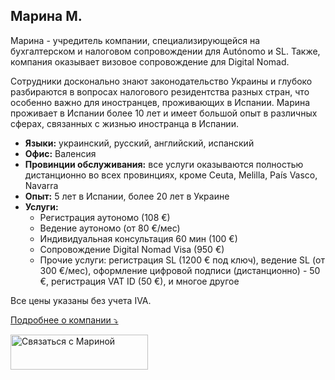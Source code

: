 ## Марина М.

Марина - учредитель компании, специализирующейся на бухгалтерском и налоговом сопровождении для Autónomo и SL. Также,
компания оказывает визовое сопровождение для Digital Nomad.

Сотрудники досконально знают законодательство Украины и глубоко разбираются в вопросах налогового резидентства разных
стран, что особенно важно для иностранцев, проживающих в Испании. Марина проживает в Испании более 10 лет и имеет
большой опыт в различных сферах, связанных с жизнью иностранца в Испании.

- **Языки:** украинский, русский, английский, испанский
- **Офис:** Валенсия
- **Провинции обслуживания:** все услуги оказываются полностью дистанционно во всех провинциях, кроме Ceuta, Melilla,
  País Vasco, Navarra
- **Опыт:** 5 лет в Испании, более 20 лет в Украине
- **Услуги:**
    - Регистрация аутономо (108 €)
    - Ведение аутономо (от 80 €/мес)
    - Индивидуальная консультация 60 мин (100 €)
    - Сопровождение Digital Nomad Visa (950 €)
    - Прочие услуги: регистрация SL (1200 € под ключ), ведение SL (от 300 €/мес), оформление цифровой подписи
      (дистанционно) - 50 €, регистрация VAT ID (50 €), и многое другое

Все цены указаны без учета IVA.

<a href="#" id="detailsLinkMarinaM" onclick="toggleDetailsMarinaM(); return false;">Подробнее о компании ⤵</a>

<div id="hiddenContentMarinaM" style="display: none; margin-top: 10px;">
<ul>
  <li><b>Штат:</b> до 5 сотрудников</li>
  <li><b>Образование:</b> 
    <ul>
      <li>Омологированный в Испании диплом высшего образования Украины по специальности "Экономист"</li>
      <li>Мастер Asesoría Fiscal Universidad de Catolico Valencia</li>
      <li>Бухгалтерские курсы бизнес-школы INEAF:
        <ul>
          <li>"Fiscal, Laboral, Contable y Mercantil"</li>
          <li>"Experto en Impuesto sobre la Renta de las Personas Físicas (IRPF) e Impuesto sobre el Patrimonio"</li>
          <li>"Fiscalidad y Trading de Criptomonedas"</li>
        </ul>
      </li>
    </ul>
  </li>
  <li><b>Цифровой сертификат:</b> 
    Хестор подает отчетность, используя сертификат клиента, который вы предоставляете при открытии аутономо. Для этого 
    подписывается отдельный договор об использовании персональных данных, а также есть отдельная страховка по защите 
    персональных данных клиентов.
  </li>
  <li><b>Ответственность:</b>
    <ul>
      <li>Страховка, которая покрывает ущерб в случае ошибки хестора (MAFRE Responsabilidad Civil Professional Póliza/Spto 0972300000612 / 000 Fecha 29/09/2023)</li>
      <li>Страховка по защите персональных данных клиентов на случай нарушения условий договора с клиентом (MAFRE Ciber On Autónomos y Pymes Póliza/Spto 0472300000141 / 000 Fecha 29/09/2023)</li>
      <li>Ежегодный контроль компании и обучение сотрудников по правилам защиты персональных данных клиентов (компания GESPREFOR S.L.)
        <ul>
          <li>Мantenimiento de la documentación para el cumplimiento de las leyes de protección de datos vigentes:</li>
          <li>LEY ORGÁNICA DE PROTECCIÓN DE DATOS Y GARANTÍAS DE DERECHOS DIGITALES (LOPD-GDD)</li>
          <li>REGLAMENTO EUROPEO DE LA PROTECCIÓN DE DATOS (RGPD)</li>
          <li>LEY DE LAS SOCIEDADES Y SERVICIOS DE LA INFORMACIÓN Y EL COMERCIO ELECTRÓNICO (LSSI-CE)</li>
        </ul>
      </li>
    </ul>
  </li>
</ul>
</div>

<script>
  function toggleDetailsMarinaM() {
    const content = document.getElementById('hiddenContentMarinaM');
    const link = document.getElementById('detailsLinkMarinaM');
    if (content.style.display === 'none') {
      content.style.display = 'block';
      link.textContent = 'Подробнее о компании ⤴';
    } else {
      content.style.display = 'none';
      link.textContent = 'Подробнее о компании ⤵';
    }
  }
</script>

<div class="hs-cta-embed hs-cta-simple-placeholder hs-cta-embed-202426288360"
  style="max-width:100%; max-height:100%; width:220px;height:56px" data-hubspot-wrapper-cta-id="202426288360">
  <a href="https://cta-eu1.hubspot.com/web-interactives/public/v1/track/redirect?encryptedPayload=AVxigLL7q7%2BV6Jd3Htgaxk8EEGqw8ykfh%2BmuNRRDbtE4RICCGJYBPr%2BE4bMWzabZFeNp%2FQ21DwEE5ts2TPkHIC%2BdpzkRxt4QHpVMfFGF7B3Y1zs5W5k%3D&webInteractiveContentId=202426288360&portalId=145459200" target="_blank" rel="noopener" crossorigin="anonymous">
    <img alt="&#1057;&#1074;&#1103;&#1079;&#1072;&#1090;&#1100;&#1089;&#1103; &#1089; &#1052;&#1072;&#1088;&#1080;&#1085;&#1086;&#1081;" loading="lazy" src="https://hubspot-no-cache-eu1-prod.s3.amazonaws.com/cta/default/145459200/interactive-202426288360.png" style="height: 100%; width: 100%; object-fit: fill"
      onerror="this.style.display='none'" />
  </a>
</div>

